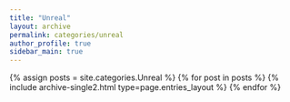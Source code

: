 ```yaml
---
title: "Unreal"
layout: archive
permalink: categories/unreal
author_profile: true
sidebar_main: true
---
```



{% assign posts = site.categories.Unreal %}
{% for post in posts %} {% include archive-single2.html type=page.entries_layout %} {% endfor %}